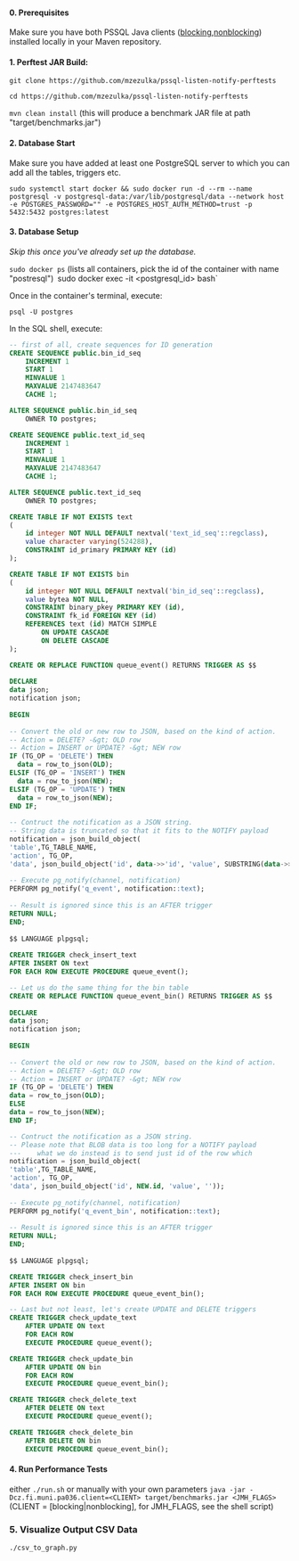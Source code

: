 #### 0. Prerequisites

Make sure you have both PSSQL Java clients ([blocking](https://github.com/zezulka/pssql-listen-notify-client-blocking),[nonblocking](https://not.available.yet)) installed locally in your Maven repository.

#### 1. Perftest JAR Build: 

`git clone https://github.com/mzezulka/pssql-listen-notify-perftests`

`cd https://github.com/mzezulka/pssql-listen-notify-perftests`

`mvn clean install` (this will produce a benchmark JAR file at path "target/benchmarks.jar")

#### 2. Database Start

Make sure you have added at least one PostgreSQL server to which you can add all the tables, triggers etc.

`sudo systemctl start docker && sudo docker run -d --rm --name postgresql -v postgresql-data:/var/lib/postgresql/data --network host -e POSTGRES_PASSWORD="" -e POSTGRES_HOST_AUTH_METHOD=trust -p 5432:5432 postgres:latest`

#### 3. Database Setup

*Skip this once you've already set up the database.*

`sudo docker ps` (lists all containers, pick the id of the container with name "postresql")`
`sudo docker exec -it <postgresql_id> bash`

Once in the container's terminal, execute:

`psql -U postgres`
 
In the SQL shell, execute:
 
```sql
-- first of all, create sequences for ID generation
CREATE SEQUENCE public.bin_id_seq
    INCREMENT 1
    START 1
    MINVALUE 1
    MAXVALUE 2147483647
    CACHE 1;

ALTER SEQUENCE public.bin_id_seq
    OWNER TO postgres;

CREATE SEQUENCE public.text_id_seq
    INCREMENT 1
    START 1
    MINVALUE 1
    MAXVALUE 2147483647
    CACHE 1;

ALTER SEQUENCE public.text_id_seq
    OWNER TO postgres;

CREATE TABLE IF NOT EXISTS text
(
    id integer NOT NULL DEFAULT nextval('text_id_seq'::regclass),
    value character varying(524288),
    CONSTRAINT id_primary PRIMARY KEY (id)
);

CREATE TABLE IF NOT EXISTS bin
(
    id integer NOT NULL DEFAULT nextval('bin_id_seq'::regclass),
    value bytea NOT NULL,
    CONSTRAINT binary_pkey PRIMARY KEY (id),
    CONSTRAINT fk_id FOREIGN KEY (id)
    REFERENCES text (id) MATCH SIMPLE
        ON UPDATE CASCADE
        ON DELETE CASCADE
);

CREATE OR REPLACE FUNCTION queue_event() RETURNS TRIGGER AS $$
 
DECLARE
data json;
notification json;
 
BEGIN
 
-- Convert the old or new row to JSON, based on the kind of action.
-- Action = DELETE? -&gt; OLD row
-- Action = INSERT or UPDATE? -&gt; NEW row
IF (TG_OP = 'DELETE') THEN
  data = row_to_json(OLD);
ELSIF (TG_OP = 'INSERT') THEN
  data = row_to_json(NEW);
ELSIF (TG_OP = 'UPDATE') THEN
  data = row_to_json(NEW);
END IF;
 
-- Contruct the notification as a JSON string.
-- String data is truncated so that it fits to the NOTIFY payload
notification = json_build_object(
'table',TG_TABLE_NAME,
'action', TG_OP,
'data', json_build_object('id', data->>'id', 'value', SUBSTRING(data->>'value', 1, 7500)));
 
-- Execute pg_notify(channel, notification)
PERFORM pg_notify('q_event', notification::text);
 
-- Result is ignored since this is an AFTER trigger
RETURN NULL;
END;
 
$$ LANGUAGE plpgsql;
	
CREATE TRIGGER check_insert_text
AFTER INSERT ON text
FOR EACH ROW EXECUTE PROCEDURE queue_event();

-- Let us do the same thing for the bin table
CREATE OR REPLACE FUNCTION queue_event_bin() RETURNS TRIGGER AS $$
 
DECLARE
data json;
notification json;
 
BEGIN
 
-- Convert the old or new row to JSON, based on the kind of action.
-- Action = DELETE? -&gt; OLD row
-- Action = INSERT or UPDATE? -&gt; NEW row
IF (TG_OP = 'DELETE') THEN
data = row_to_json(OLD);
ELSE
data = row_to_json(NEW);
END IF;

-- Contruct the notification as a JSON string.
-- Please note that BLOB data is too long for a NOTIFY payload
---    what we do instead is to send just id of the row which 
notification = json_build_object(
'table',TG_TABLE_NAME,
'action', TG_OP,
'data', json_build_object('id', NEW.id, 'value', ''));
 
-- Execute pg_notify(channel, notification)
PERFORM pg_notify('q_event_bin', notification::text);
 
-- Result is ignored since this is an AFTER trigger
RETURN NULL;
END;
 
$$ LANGUAGE plpgsql;

CREATE TRIGGER check_insert_bin
AFTER INSERT ON bin
FOR EACH ROW EXECUTE PROCEDURE queue_event_bin();

-- Last but not least, let's create UPDATE and DELETE triggers
CREATE TRIGGER check_update_text
    AFTER UPDATE ON text
    FOR EACH ROW
    EXECUTE PROCEDURE queue_event();

CREATE TRIGGER check_update_bin
    AFTER UPDATE ON bin
    FOR EACH ROW
    EXECUTE PROCEDURE queue_event_bin();

CREATE TRIGGER check_delete_text
    AFTER DELETE ON text
    EXECUTE PROCEDURE queue_event();

CREATE TRIGGER check_delete_bin
    AFTER DELETE ON bin
    EXECUTE PROCEDURE queue_event_bin();
```
#### 4. Run Performance Tests 

either `./run.sh` or manually with your own parameters `java -jar -Dcz.fi.muni.pa036.client=<CLIENT> target/benchmarks.jar <JMH_FLAGS>` (CLIENT = [blocking|nonblocking], for JMH_FLAGS, see the shell script)

### 5. Visualize Output CSV Data

`./csv_to_graph.py`
